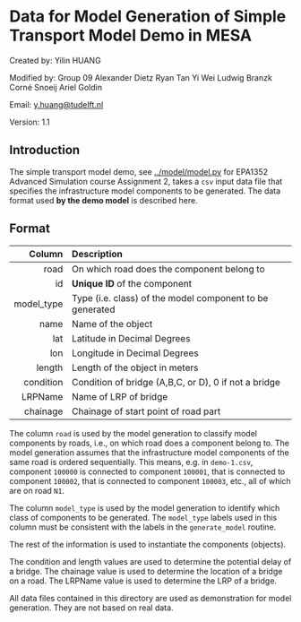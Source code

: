 # Data for Model Generation of Simple Transport Model Demo in MESA

Created by: 
Yilin HUANG 

Modified by:
Group 09
Alexander Dietz
Ryan Tan Yi Wei
Ludwig Branzk
Corné Snoeij
Ariel Goldin

Email:
y.huang@tudelft.nl

Version:
1.1

## Introduction

The simple transport model demo, see [../model/model.py](../model/model.py) for EPA1352 Advanced Simulation course Assignment 2, takes a `csv` input data file that specifies the infrastructure model components to be generated. The data format used **by the demo model** is described here. 

## Format

| Column    | Description   |
|----------:|:--------------|
| road      | On which road does the component belong to |
| id        | **Unique ID** of the component |
| model_type| Type (i.e. class) of the model component to be generated|
| name      | Name of the object |
| lat       | Latitude in Decimal Degrees|
| lon       | Longitude in Decimal Degrees |
| length    | Length of the object in meters |
| condition    | Condition of bridge (A,B,C, or D), 0 if not a bridge |
| LRPName    | Name of LRP of bridge |
| chainage    | Chainage of start point of road part|


The column `road` is used by the model generation to classify model components by roads, i.e., on which road does a component belong to. The model generation assumes that the infrastructure model components of the same road is ordered sequentially. This means, e.g. in `demo-1.csv`, component `100000` is connected to component `100001`, that is connected to component `100002`, that is connected to component `100003`, etc., all of which are on road `N1`. 

The column `model_type` is used by the model generation to identify which class of components to be generated. The `model_type` labels used in this column must be consistent with the labels in the `generate_model` routine. 

The rest of the information is used to instantiate the components (objects). 

The condition and length values are used to determine the potential delay of a bridge. The chainage value is used to determine the location of a bridge on a road. The LRPName value is used to determine the LRP of a bridge.

All data files contained in this directory are used as demonstration for model generation. They are not based on real data. 

